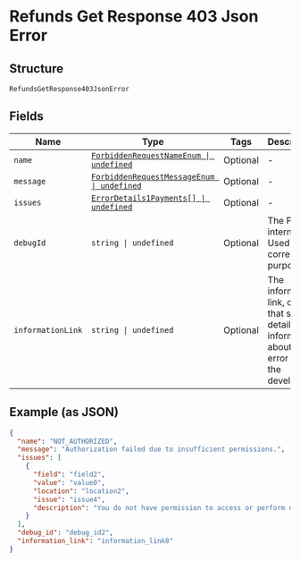 
# Refunds Get Response 403 Json Error

## Structure

`RefundsGetResponse403JsonError`

## Fields

| Name | Type | Tags | Description |
|  --- | --- | --- | --- |
| `name` | [`ForbiddenRequestNameEnum \| undefined`](../../doc/models/forbidden-request-name-enum.md) | Optional | - |
| `message` | [`ForbiddenRequestMessageEnum \| undefined`](../../doc/models/forbidden-request-message-enum.md) | Optional | - |
| `issues` | [`ErrorDetails1Payments[] \| undefined`](../../doc/models/error-details-1-payments.md) | Optional | - |
| `debugId` | `string \| undefined` | Optional | The PayPal internal ID. Used for correlation purposes. |
| `informationLink` | `string \| undefined` | Optional | The information link, or URI, that shows detailed information about this error for the developer. |

## Example (as JSON)

```json
{
  "name": "NOT_AUTHORIZED",
  "message": "Authorization failed due to insufficient permissions.",
  "issues": [
    {
      "field": "field2",
      "value": "value0",
      "location": "location2",
      "issue": "issue4",
      "description": "You do not have permission to access or perform operations on this resource."
    }
  ],
  "debug_id": "debug_id2",
  "information_link": "information_link8"
}
```

